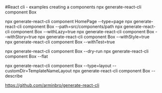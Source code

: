 #React cli - examples creating a components
npx generate-react-cli component Box

npx generate-react-cli component HomePage --type=page
npx generate-react-cli component Box --path=src/components/path
npx generate-react-cli component Box --withLazy=true
npx generate-react-cli component Box --withStory=true
npx generate-react-cli component Box --withStyle=true
npx generate-react-cli component Box --withTest=true


npx generate-react-cli component Box --dry-run
npx generate-react-cli component Box --flat


npx generate-react-cli component Box --type=layout --customDir=TemplateNameLayout
npx generate-react-cli component Box --describe

https://github.com/arminbro/generate-react-cli